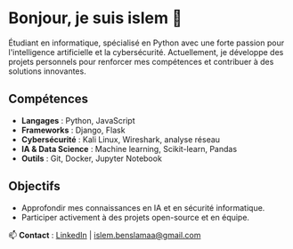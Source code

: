 # Bonjour, je suis islem  👋

Étudiant en informatique, spécialisé en Python avec une forte passion pour l'intelligence artificielle et la cybersécurité. Actuellement, je développe des projets personnels pour renforcer mes compétences et contribuer à des solutions innovantes.

## Compétences

- **Langages** : Python, JavaScript
- **Frameworks** : Django, Flask
- **Cybersécurité** : Kali Linux, Wireshark, analyse réseau
- **IA & Data Science** : Machine learning, Scikit-learn, Pandas
- **Outils** : Git, Docker, Jupyter Notebook

## Objectifs

- Approfondir mes connaissances en IA et en sécurité informatique.
- Participer activement à des projets open-source et en équipe.

📫 **Contact** : [LinkedIn](https://www.linkedin.com/in/islem-benslama-0386b225a/) | islem.benslamaa@gmail.com
